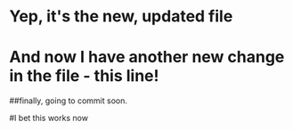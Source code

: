 # Yep, it's the new, updated file

# And now I have another new change in the file - this line!

##finally, going to commit soon.

#I bet this works now
